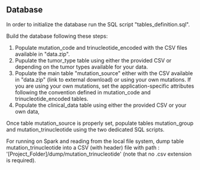 ## Database
In order to initialize the database run the SQL script "tables_definition.sql".

Build the database following these steps:
1. Populate mutation_code and trinucleotide_encoded with the CSV files available in "data.zip". 
2. Pupulate the tumor_type table using either the provided CSV or depending on the tumor types available for your data.
3. Populate the main table "mutation_source" either with the CSV available in "data.zip" (link to external download) or using your own mutations. If you are using your own mutations, set the application-specific attributes following the convention defined in mutation_code and trinucleotide_encoded tables.
4. Populate the clinical_data table using either the provided CSV or your own data,

Once table mutation_source is properly set, populate tables mutation_group and mutation_trinucleotide using the two dedicated SQL scripts.

For running on Spark and reading from the local file system, dump table mutation_trinucleotide into a CSV (with header) file with path : '[Project_Folder]/dump/mutation_trinucleotide' (note that no .csv extension is required).
